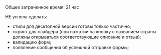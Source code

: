Общее затраченное время:
  21 час



НЕ успела сделать:
- стили для десктопной версии готовы только частично;
- скрипт для слайдера (при нажатии на кнопку с названием страны должны открываться соответствующие описание и отзыв);
- валидацию форм;
- появление сообщения об успешной отправке формы;
